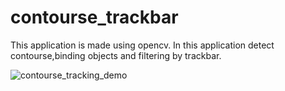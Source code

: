 # contourse_trackbar
This application is made using opencv.
In this application detect contourse,binding objects and filtering by trackbar.

![contourse_tracking_demo](https://user-images.githubusercontent.com/86271285/151640439-19c29769-8320-4551-90dc-525846c14f6c.jpg)
